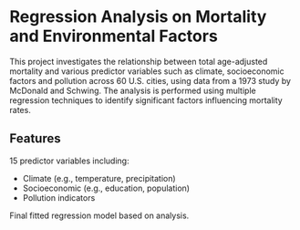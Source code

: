 # Regression Analysis on Mortality and Environmental Factors #
This project investigates the relationship between total age-adjusted mortality and various predictor variables such as climate, socioeconomic factors and pollution across 60 U.S. cities, using data from a 1973 study by McDonald and Schwing. The analysis is performed using multiple regression techniques to identify significant factors influencing mortality rates.

## Features ##
15 predictor variables including: 
+ Climate (e.g., temperature, precipitation)
+ Socioeconomic (e.g., education, population)
+ Pollution indicators

Final fitted regression model based on analysis.
